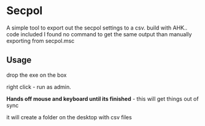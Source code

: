 Secpol
================
A simple tool to export out the secpol settings to a csv. build with AHK.. code included
I found no command to get the same output than manually exporting from secpol.msc

Usage
---------
drop the exe on the box 

right click - run as admin. 

**Hands off mouse and keyboard until its finished** - this will get things out of sync 

it will create a folder on the desktop with csv files 

